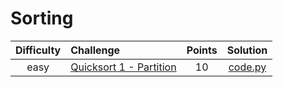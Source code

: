 # Sorting
| Difficulty | Challenge | Points | Solution |
|:---:|:--- |:---:|:---:|
| easy | [Quicksort 1 - Partition](https://www.hackerrank.com/challenges/quicksort1/problem) | 10 | [code.py](https://github.com/barone-dev/HackerRank/blob/master/Algorithms/Sorting/Quicksort_1_-_Partition.py) |
